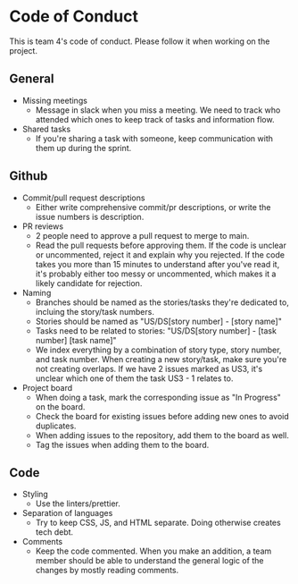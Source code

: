 # Code of Conduct

This is team 4's code of conduct. Please follow it when working on the project.

## General

- Missing meetings
  - Message in slack when you miss a meeting. We need to track who attended which ones to keep track of tasks and information flow.
- Shared tasks
  - If you're sharing a task with someone, keep communication with them up during the sprint.

  

## Github

 - Commit/pull request descriptions
   - Either write comprehensive commit/pr descriptions, or write the issue numbers is description.
 - PR reviews
   - 2 people need to approve a pull request to merge to main.
   - Read the pull requests before approving them. If the code is unclear or uncommented, reject it and explain why you rejected. If the code takes you more than 15 minutes to understand after you've read it, it's probably either too messy or uncommented, which makes it a likely candidate for rejection.
 - Naming
   - Branches  should be named as the stories/tasks they're dedicated to, incluing the story/task numbers.
   - Stories should be named as "US/DS[story number] - [story name]"
   - Tasks need to be related to stories: "US/DS[story number] - [task number] [task name]"
   - We index everything by a combination of story type, story number, and task number. When creating a new story/task, make sure you're not creating overlaps. If we have 2 issues marked as US3, it's unclear which one of them the task US3 - 1 relates to.
 - Project board
   - When doing a task, mark the corresponding issue as "In Progress" on the board. 
   - Check the board for existing issues before adding new ones to avoid duplicates.
   - When adding issues to the repository, add them to the board as well.
   - Tag the issues when adding them to the board.


  

## Code

 - Styling
   - Use the linters/prettier.
 - Separation of languages
   - Try to keep CSS, JS, and HTML separate. Doing otherwise creates tech debt.
 - Comments
   - Keep the code commented. When you make an addition, a team member should be able to understand the general logic of the changes by mostly reading comments.
